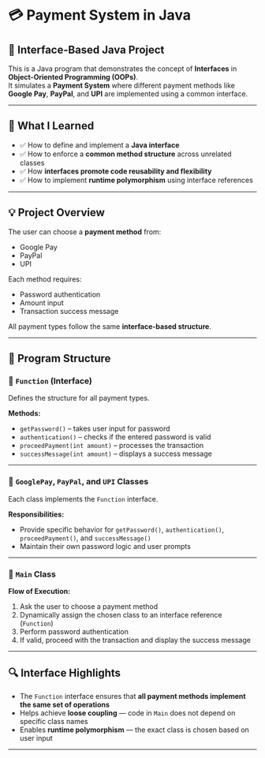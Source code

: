 # 💳 Payment System in Java

## 🚀 Interface-Based Java Project

This is a Java program that demonstrates the concept of **Interfaces** in **Object-Oriented Programming (OOPs)**.  
It simulates a **Payment System** where different payment methods like **Google Pay**, **PayPal**, and **UPI** are implemented using a common interface.

---

## 🧠 What I Learned

- ✅ How to define and implement a **Java interface**
- ✅ How to enforce a **common method structure** across unrelated classes
- ✅ How **interfaces promote code reusability and flexibility**
- ✅ How to implement **runtime polymorphism** using interface references

---

## 💡 Project Overview

The user can choose a **payment method** from:

- Google Pay  
- PayPal  
- UPI  

Each method requires:

- Password authentication  
- Amount input  
- Transaction success message  

All payment types follow the same **interface-based structure**.

---

## 🧱 Program Structure

### 🔹 `Function` (Interface)

Defines the structure for all payment types.

**Methods:**

- `getPassword()` – takes user input for password  
- `authentication()` – checks if the entered password is valid  
- `proceedPayment(int amount)` – processes the transaction  
- `successMessage(int amount)` – displays a success message  

---

### 🔹 `GooglePay`, `PayPal`, and `UPI` Classes

Each class implements the `Function` interface.

**Responsibilities:**

- Provide specific behavior for `getPassword()`, `authentication()`, `proceedPayment()`, and `successMessage()`  
- Maintain their own password logic and user prompts  

---

### 🔹 `Main` Class

**Flow of Execution:**

1. Ask the user to choose a payment method  
2. Dynamically assign the chosen class to an interface reference (`Function`)  
3. Perform password authentication  
4. If valid, proceed with the transaction and display the success message  

---

## 🔍 Interface Highlights

- The `Function` interface ensures that **all payment methods implement the same set of operations**
- Helps achieve **loose coupling** — code in `Main` does not depend on specific class names
- Enables **runtime polymorphism** — the exact class is chosen based on user input

---
